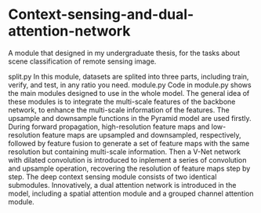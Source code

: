 # Context-sensing-and-dual-attention-network
A module that designed in my undergraduate thesis, for the tasks about scene classification of remote sensing image.


split.py 
In this module, datasets are splited into three parts, including train, verify, and test, in any ratio you need.
module.py 
Code in module.py shows the main modules designed to use in the whole model. The general idea of these modules is to integrate the multi-scale features of the backbone network, to enhance the multi-scale information of the features.
The upsample and downsample functions in the Pyramid model are used firstly. During forward propagation, high-resolution feature maps and low-resolution feature maps are upsampled and downsampled, respectively, followed by feature fusion to generate a set of feature maps with the same resolution but containing multi-scale information.
Then a V-Net network with dilated convolution is introduced to inplement a series of convolution and upsample operation, recovering the resolution of feature maps step by step.
The deep context sensing module consists of two identical submodules.
Innovatively, a dual attention network is introduced in the model, including a spatial attention module and a grouped channel attention module.

